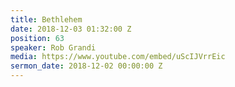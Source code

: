 ```yaml
---
title: Bethlehem
date: 2018-12-03 01:32:00 Z
position: 63
speaker: Rob Grandi
media: https://www.youtube.com/embed/uScIJVrrEic
sermon_date: 2018-12-02 00:00:00 Z
---
```


